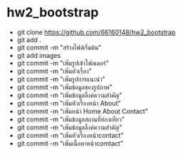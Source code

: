 # hw2_bootstrap

- git clone https://github.com/66160148/hw2_bootstrap
- git add .
- git commit -m "สร้างไฟล์เริ่มต้น"
- git add images
- git commit -m "เพิ่มรูปเข้าโฟลเดอร์"
- git commit -m "เพิ่มหัวเรื่อง"
- git commit -m "เพิ่มรูปการแนะนำ"
- git commit -m "เพิ่มข้อมูลของรูปภาพ"
- git commit -m "เพิ่มข้อมูลลิ้งค์ความสำคัญ"
- git commit -m "เพิ่มหัวเรื่องหน้า About"
- git commit -m "เพิ่มหน้า Home About Contact"
- git commit -m "เพิ่มข้อมูลสถานที่ท่องเที่ยว"
- git commit -m "เพิ่มข้อมูลลิ้งค์ความสำคัญ"
- git commit -m "เพิ่มหัวเรื่องหน้าcontact"
- git commit -m "เพิ่มเนื้อหาหน้าcomtact" 